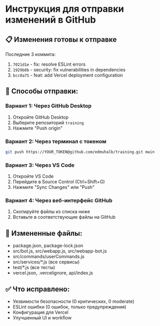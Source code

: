 # Инструкция для отправки изменений в GitHub

## 📋 Изменения готовы к отправке

Последние 3 коммита:
1. `7021d1e` - fix: resolve ESLint errors
2. `1929b8b` - security: fix vulnerabilities in dependencies  
3. `bcc0a75` - feat: add Vercel deployment configuration

## 🚀 Способы отправки:

### Вариант 1: Через GitHub Desktop
1. Откройте GitHub Desktop
2. Выберите репозиторий `training`
3. Нажмите "Push origin"

### Вариант 2: Через терминал с токеном
```bash
git push https://YOUR_TOKEN@github.com/edmuhalb/training.git main
```

### Вариант 3: Через VS Code
1. Откройте VS Code
2. Перейдите в Source Control (Ctrl+Shift+G)
3. Нажмите "Sync Changes" или "Push"

### Вариант 4: Через веб-интерфейс GitHub
1. Скопируйте файлы из списка ниже
2. Вставьте в соответствующие файлы на GitHub

## 📁 Измененные файлы:
- package.json, package-lock.json
- src/bot.js, src/webapp.js, src/webapp-bot.js
- src/commands/userCommands.js
- src/services/*.js (все сервисы)
- test/*.js (все тесты)
- vercel.json, .vercelignore, api/index.js

## ✅ Что исправлено:
- Уязвимости безопасности (0 критических, 0 moderate)
- ESLint ошибки (0 ошибок, только предупреждения)
- Конфигурация для Vercel
- Улучшенный UI и workflow
